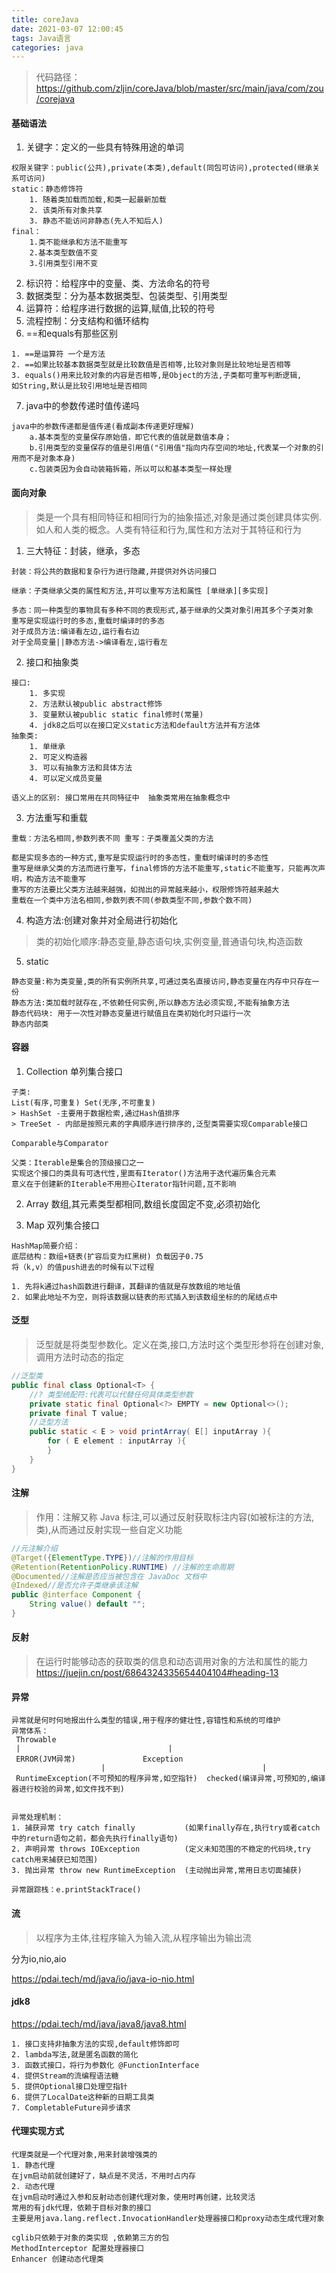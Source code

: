 ```yaml
---
title: coreJava
date: 2021-03-07 12:00:45
tags: Java语言
categories: java
---
```


> 代码路径：https://github.com/zljin/coreJava/blob/master/src/main/java/com/zou/corejava

#### 基础语法
1. 关键字：定义的一些具有特殊用途的单词

```
权限关键字：public(公共),private(本类),default(同包可访问),protected(继承关系可访问)
static：静态修饰符
    1. 随着类加载而加载,和类一起最新加载
    2. 该类所有对象共享
    3. 静态不能访问非静态(先人不知后人)
final：
    1.类不能继承和方法不能重写
    2.基本类型数值不变
    3.引用类型引用不变
```

2. 标识符：给程序中的变量、类、方法命名的符号
3. 数据类型：分为基本数据类型、包装类型、引用类型
4. 运算符：给程序进行数据的运算,赋值,比较的符号
5. 流程控制：分支结构和循环结构
6. ==和equals有那些区别

```
1. ==是运算符 一个是方法
2. ==如果比较基本数据类型就是比较数值是否相等,比较对象则是比较地址是否相等
3. equals()用来比较对象的内容是否相等,是Object的方法,子类都可重写判断逻辑,
如String,默认是比较引用地址是否相同
```

7. java中的参数传递时值传递吗

```
java中的参数传递都是值传递(看成副本传递更好理解) 
    a.基本类型的变量保存原始值，即它代表的值就是数值本身；
    b.引用类型的变量保存的值是引用值("引用值"指向内存空间的地址,代表某一个对象的引用而不是对象本身)
    c.包装类因为会自动装箱拆箱，所以可以和基本类型一样处理
```

#### 面向对象
> 类是一个具有相同特征和相同行为的抽象描述,对象是通过类创建具体实例.如人和人类的概念。人类有特征和行为,属性和方法对于其特征和行为

1. 三大特征：封装，继承，多态

```
封装：将公共的数据和复杂行为进行隐藏,并提供对外访问接口 

继承：子类继承父类的属性和方法,并可以重写方法和属性 [单继承][多实现]

多态：同一种类型的事物具有多种不同的表现形式,基于继承的父类对象引用其多个子类对象
重写是实现运行时的多态,重载时编译时的多态
对于成员方法:编译看左边,运行看右边 
对于全局变量||静态方法->编译看左,运行看左
```

2. 接口和抽象类

```
接口:
    1. 多实现 
    2. 方法默认被public abstract修饰 
    3. 变量默认被public static final修时(常量)
    4. jdk8之后可以在接口定义static方法和default方法并有方法体
抽象类:
    1. 单继承 
    2. 可定义构造器 
    3. 可以有抽象方法和具体方法 
    4. 可以定义成员变量 

语义上的区别: 接口常用在共同特征中  抽象类常用在抽象概念中
```

3. 方法重写和重载

```
重载：方法名相同,参数列表不同 重写：子类覆盖父类的方法

都是实现多态的一种方式,重写是实现运行时的多态性，重载时编译时的多态性
重写是继承父类的方法而进行重写，final修饰的方法不能重写,static不能重写，只能再次声明，构造方法不能重写
重写的方法要比父类方法越来越强，如抛出的异常越来越小，权限修饰符越来越大
重载在一个类中方法名相同,参数列表不同(参数类型不同,参数个数不同)
```

4. 构造方法:创建对象并对全局进行初始化
> 类的初始化顺序:静态变量,静态语句块,实例变量,普通语句块,构造函数 <br>

5. static

```
静态变量:称为类变量,类的所有实例所共享,可通过类名直接访问,静态变量在内存中只存在一份
静态方法:类加载时就存在,不依赖任何实例,所以静态方法必须实现,不能有抽象方法
静态代码块: 用于一次性对静态变量进行赋值且在类初始化时只运行一次
静态内部类
```


#### 容器
1. Collection 单列集合接口 

```
子类:
List(有序,可重复) Set(无序,不可重复)
> HashSet -主要用于数据检索,通过Hash值排序
> TreeSet - 内部是按照元素的字典顺序进行排序的,泛型类需要实现Comparable接口

Comparable与Comparator

父类：Iterable是集合的顶级接口之一
实现这个接口的类具有可迭代性,里面有Iterator()方法用于迭代遍历集合元素
意义在于创建新的Iterable不用担心Iterator指针问题,互不影响
```


2. Array 数组,其元素类型都相同,数组长度固定不变,必须初始化

3. Map 双列集合接口

```
HashMap简要介绍：
底层结构：数组+链表(扩容后变为红黑树) 负载因子0.75
将（k,v）的值push进去的时候有以下过程

1. 先将k通过hash函数进行翻译，其翻译的值就是存放数组的地址值
2. 如果此地址不为空，则将该数据以链表的形式插入到该数组坐标的的尾结点中
```


#### 泛型
> 泛型就是将类型参数化。定义在类,接口,方法时这个类型形参将在创建对象,调用方法时动态的指定

```java
//泛型类
public final class Optional<T> {
    //? 类型统配符:代表可以代替任何具体类型参数
    private static final Optional<?> EMPTY = new Optional<>();
    private final T value;
    //泛型方法
    public static < E > void printArray( E[] inputArray ){
    	for ( E element : inputArray ){
    	}
	}
}
```

#### 注解
> 作用：注解又称 Java 标注,可以通过反射获取标注内容(如被标注的方法,类),从而通过反射实现一些自定义功能

```java
//元注解介绍
@Target({ElementType.TYPE})//注解的作用目标
@Retention(RetentionPolicy.RUNTIME) //注解的生命周期
@Documented//注解是否应当被包含在 JavaDoc 文档中
@Indexed//是否允许子类继承该注解
public @interface Component {
    String value() default "";
}
```

#### 反射
> 在运行时能够动态的获取类的信息和动态调用对象的方法和属性的能力 <br>
> https://juejin.cn/post/6864324335654404104#heading-13



#### 异常

```
异常就是何时何地报出什么类型的错误,用于程序的健壮性,容错性和系统的可维护
异常体系：
 Throwable
 |       						   |
 ERROR(JVM异常)               Exception
    				|        		  					|
 RuntimeException(不可预知的程序异常,如空指针)  checked(编译异常,可预知的,编译器进行校验的异常,如文件找不到)


异常处理机制：
1. 捕获异常 try catch finally           (如果finally存在,执行try或者catch中的return语句之前，都会先执行finally语句)
2. 声明异常 throws IOException          (定义未知范围的不稳定的代码块,try catch用来捕获已知范围)
3. 抛出异常 throw new RuntimeException  (主动抛出异常,常用日志切面捕获)

异常跟踪栈：e.printStackTrace()
```

#### 流
> 以程序为主体,往程序输入为输入流,从程序输出为输出流

分为io,nio,aio

https://pdai.tech/md/java/io/java-io-nio.html

#### jdk8

https://pdai.tech/md/java/java8/java8.html

```
1. 接口支持非抽象方法的实现,default修饰即可
2. lambda写法,就是匿名函数的简化
3. 函数式接口，将行为参数化 @FunctionInterface
4. 提供Stream的流编程语法糖
5. 提供Optional接口处理空指针
6. 提供了LocalDate这种新的日期工具类
7. CompletableFuture异步请求
```

#### 代理实现方式

```
代理类就是一个代理对象,用来封装增强类的
1. 静态代理
在jvm启动前就创建好了，缺点是不灵活，不用时占内存
2. 动态代理
在jvm启动时通过入参和反射动态创建代理对象，使用时再创建，比较灵活
常用的有jdk代理，依赖于目标对象的接口
主要是用java.lang.reflect.InvocationHandler处理器接口和proxy动态生成代理对象

cglib只依赖于对象的类实现 ,依赖第三方的包 
MethodInterceptor 配置处理器接口
Enhancer 创建动态代理类
```

